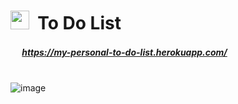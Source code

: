 # <img src="https://user-images.githubusercontent.com/75446003/130272448-5987c2f9-3949-44a4-bd97-3e8b46e4388f.png" width="30" height="30">&nbsp; To Do List
##### <img src="https://image.flaticon.com/icons/png/512/1017/1017466.png" width="15" height="15"> https://my-personal-to-do-list.herokuapp.com/<br><br>

![image](https://user-images.githubusercontent.com/75446003/185820429-e2f97ee3-f000-4091-9c44-e5388f45c653.png)





